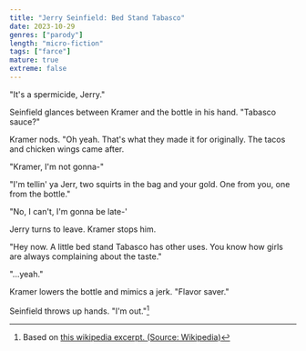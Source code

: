 ```yaml
---
title: "Jerry Seinfield: Bed Stand Tabasco"
date: 2023-10-29
genres: ["parody"]
length: "micro-fiction"
tags: ["farce"]
mature: true
extreme: false
---
```

"It's a spermicide, Jerry."

Seinfield glances between Kramer and the bottle in his hand. "Tabasco sauce?"

Kramer nods. "Oh yeah. That's what they made it for originally. The tacos and chicken wings came after. 

"Kramer, I'm not gonna-"

"I'm tellin' ya Jerr, two squirts in the bag and your gold. One from you, one from the bottle."

"No, I can't, I'm gonna be late-'

Jerry turns to leave. Kramer stops him.

"Hey now. A little bed stand Tabasco has other uses. You know how girls are always complaining about the taste."

"...yeah."

Kramer lowers the bottle and mimics a jerk. "Flavor saver."

Seinfield throws up hands. "I'm out."[^1]

[^1]:Based on [this wikipedia excerpt. (Source: Wikipedia)](/images/bed_stand_tabasco.jpeg)
